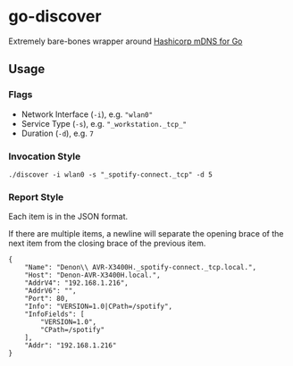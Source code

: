 # go-discover

Extremely bare-bones wrapper around [Hashicorp mDNS for Go](https://github.com/hashicorp/mdns)

## Usage

### Flags

* Network Interface (`-i`), e.g. `"wlan0"`
* Service Type (`-s`), e.g. `"_workstation._tcp_"`
* Duration (`-d`), e.g. `7`

### Invocation Style
```
./discover -i wlan0 -s "_spotify-connect._tcp" -d 5
```

### Report Style

Each item is in the JSON format.

If there are multiple items, a newline will separate the opening brace of the
next item from the closing brace of the previous item.

```
{
	"Name": "Denon\\ AVR-X3400H._spotify-connect._tcp.local.",
	"Host": "Denon-AVR-X3400H.local.",
	"AddrV4": "192.168.1.216",
	"AddrV6": "",
	"Port": 80,
	"Info": "VERSION=1.0|CPath=/spotify",
	"InfoFields": [
		"VERSION=1.0",
		"CPath=/spotify"
	],
	"Addr": "192.168.1.216"
}
```
